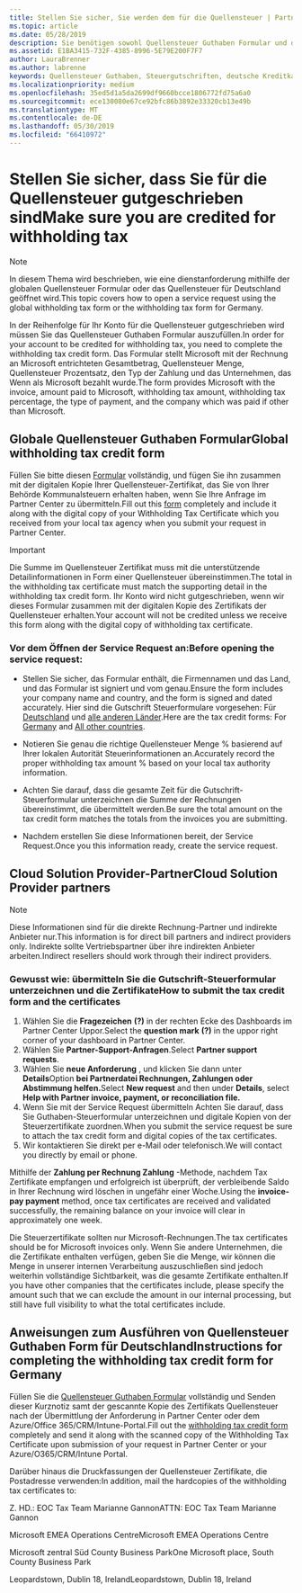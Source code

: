```yaml
---
title: Stellen Sie sicher, Sie werden dem für die Quellensteuer | Partner Center
ms.topic: article
ms.date: 05/28/2019
description: Sie benötigen sowohl Quellensteuer Guthaben Formular und das Zertifikat Quellensteuer, um eine Serviceanfrage zu öffnen.
ms.assetid: E1BA3415-732F-4385-8996-5E79E200F7F7
author: LauraBrenner
ms.author: labrenne
keywords: Quellensteuer Guthaben, Steuergutschriften, deutsche Kreditkarte-Steuerformular unterzeichnen, Formular Steuer geltend
ms.localizationpriority: medium
ms.openlocfilehash: 35ed5d1a5da2699df9660bcce1806772fd75a6a0
ms.sourcegitcommit: ece130080e67ce92bfc86b3892e33320cb13e49b
ms.translationtype: MT
ms.contentlocale: de-DE
ms.lasthandoff: 05/30/2019
ms.locfileid: "66410972"
---
```

# <a name="make-sure-you-are-credited-for-withholding-tax"></a><span data-ttu-id="33c17-104">Stellen Sie sicher, dass Sie für die Quellensteuer gutgeschrieben sind</span><span class="sxs-lookup"><span data-stu-id="33c17-104">Make sure you are credited for withholding tax</span></span>

>[!Note]
><span data-ttu-id="33c17-105">In diesem Thema wird beschrieben, wie eine dienstanforderung mithilfe der globalen Quellensteuer Formular oder das Quellensteuer für Deutschland geöffnet wird.</span><span class="sxs-lookup"><span data-stu-id="33c17-105">This topic covers how to open a service request using the global withholding tax form or the withholding tax form for Germany.</span></span>

<span data-ttu-id="33c17-106">In der Reihenfolge für Ihr Konto für die Quellensteuer gutgeschrieben wird müssen Sie das Quellensteuer Guthaben Formular auszufüllen.</span><span class="sxs-lookup"><span data-stu-id="33c17-106">In order for your account to be credited for withholding tax, you need to complete the withholding tax credit form.</span></span> <span data-ttu-id="33c17-107">Das Formular stellt Microsoft mit der Rechnung an Microsoft entrichteten Gesamtbetrag, Quellensteuer Menge, Quellensteuer Prozentsatz, den Typ der Zahlung und das Unternehmen, das Wenn als Microsoft bezahlt wurde.</span><span class="sxs-lookup"><span data-stu-id="33c17-107">The form provides Microsoft with the invoice, amount paid to Microsoft, withholding tax amount, withholding tax percentage, the type of payment, and the company which was paid if other than Microsoft.</span></span>  

## <a name="global-withholding-tax-credit-form"></a><span data-ttu-id="33c17-108">Globale Quellensteuer Guthaben Formular</span><span class="sxs-lookup"><span data-stu-id="33c17-108">Global withholding tax credit form</span></span>

<span data-ttu-id="33c17-109">Füllen Sie bitte diesen [Formular](https://query.prod.cms.rt.microsoft.com/cms/api/am/binary/RE30311) vollständig, und fügen Sie ihn zusammen mit der digitalen Kopie Ihrer Quellensteuer-Zertifikat, das Sie von Ihrer Behörde Kommunalsteuern erhalten haben, wenn Sie Ihre Anfrage im Partner Center zu übermitteln.</span><span class="sxs-lookup"><span data-stu-id="33c17-109">Fill out this [form](https://query.prod.cms.rt.microsoft.com/cms/api/am/binary/RE30311) completely and include it along with the digital copy of your Withholding Tax Certificate which you received from your local tax agency when you submit your request in Partner Center.</span></span>
>[!IMPORTANT]
><span data-ttu-id="33c17-110">Die Summe im Quellensteuer Zertifikat muss mit die unterstützende Detailinformationen in Form einer Quellensteuer übereinstimmen.</span><span class="sxs-lookup"><span data-stu-id="33c17-110">The total in the withholding tax certificate must match the supporting detail in the withholding tax credit form.</span></span> <span data-ttu-id="33c17-111">Ihr Konto wird nicht gutgeschrieben, wenn wir dieses Formular zusammen mit der digitalen Kopie des Zertifikats der Quellensteuer erhalten.</span><span class="sxs-lookup"><span data-stu-id="33c17-111">Your account will not be credited unless we receive this form along with the digital copy of withholding tax certificate.</span></span>

### <a name="before-opening-the-service-request"></a><span data-ttu-id="33c17-112">Vor dem Öffnen der Service Request an:</span><span class="sxs-lookup"><span data-stu-id="33c17-112">Before opening the service request:</span></span>

- <span data-ttu-id="33c17-113">Stellen Sie sicher, das Formular enthält, die Firmennamen und das Land, und das Formular ist signiert und vom genau.</span><span class="sxs-lookup"><span data-stu-id="33c17-113">Ensure the form includes your company name and country, and the form is signed and dated accurately.</span></span> <span data-ttu-id="33c17-114">Hier sind die Gutschrift Steuerformulare vorgesehen: Für [Deutschland](https://query.prod.cms.rt.microsoft.com/cms/api/am/binary/RE305Lo) und [alle anderen Länder](https://query.prod.cms.rt.microsoft.com/cms/api/am/binary/RE30311).</span><span class="sxs-lookup"><span data-stu-id="33c17-114">Here are the tax credit forms: For [Germany](https://query.prod.cms.rt.microsoft.com/cms/api/am/binary/RE305Lo) and [All other countries](https://query.prod.cms.rt.microsoft.com/cms/api/am/binary/RE30311).</span></span>

- <span data-ttu-id="33c17-115">Notieren Sie genau die richtige Quellensteuer Menge % basierend auf Ihrer lokalen Autorität Steuerinformationen an.</span><span class="sxs-lookup"><span data-stu-id="33c17-115">Accurately record the proper withholding tax amount % based on your local tax authority information.</span></span>

- <span data-ttu-id="33c17-116">Achten Sie darauf, dass die gesamte Zeit für die Gutschrift-Steuerformular unterzeichnen die Summe der Rechnungen übereinstimmt, die übermittelt werden.</span><span class="sxs-lookup"><span data-stu-id="33c17-116">Be sure the total amount on the tax credit form matches the totals from the invoices you are submitting.</span></span> 

- <span data-ttu-id="33c17-117">Nachdem erstellen Sie diese Informationen bereit, der Service Request.</span><span class="sxs-lookup"><span data-stu-id="33c17-117">Once you this information ready, create the service request.</span></span>

## <a name="cloud-solution-provider-partners"></a><span data-ttu-id="33c17-118">Cloud Solution Provider-Partner</span><span class="sxs-lookup"><span data-stu-id="33c17-118">Cloud Solution Provider partners</span></span>

>[!Note]
><span data-ttu-id="33c17-119">Diese Informationen sind für die direkte Rechnung-Partner und indirekte Anbieter nur.</span><span class="sxs-lookup"><span data-stu-id="33c17-119">This information is for direct bill partners and indirect providers only.</span></span> <span data-ttu-id="33c17-120">Indirekte sollte Vertriebspartner über ihre indirekten Anbieter arbeiten.</span><span class="sxs-lookup"><span data-stu-id="33c17-120">Indirect resellers should work through their indirect providers.</span></span>

### <a name="how-to-submit-the-tax-credit-form-and-the-certificates"></a><span data-ttu-id="33c17-121">Gewusst wie: übermitteln Sie die Gutschrift-Steuerformular unterzeichnen und die Zertifikate</span><span class="sxs-lookup"><span data-stu-id="33c17-121">How to submit the tax credit form and the certificates</span></span>

1. <span data-ttu-id="33c17-122">Wählen Sie die **Fragezeichen** **(?)**  in der rechten Ecke des Dashboards im Partner Center Uppor.</span><span class="sxs-lookup"><span data-stu-id="33c17-122">Select the **question mark** **(?)** in the uppor right corner of your dashboard in Partner Center.</span></span>
2. <span data-ttu-id="33c17-123">Wählen Sie **Partner-Support-Anfragen**.</span><span class="sxs-lookup"><span data-stu-id="33c17-123">Select **Partner support requests**.</span></span>
3. <span data-ttu-id="33c17-124">Wählen Sie **neue Anforderung** , und klicken Sie dann unter **Details**Option **bei Partnerdatei Rechnungen, Zahlungen oder Abstimmung helfen.**</span><span class="sxs-lookup"><span data-stu-id="33c17-124">Select **New request** and then under **Details**, select **Help with Partner invoice, payment, or reconciliation file.**</span></span>
4. <span data-ttu-id="33c17-125">Wenn Sie mit der Service Request übermitteln Achten Sie darauf, dass Sie Guthaben-Steuerformular unterzeichnen und digitale Kopien von der Steuerzertifikate zuordnen.</span><span class="sxs-lookup"><span data-stu-id="33c17-125">When you submit the service request be sure to attach the tax credit form and digital copies of the tax certificates.</span></span>
5. <span data-ttu-id="33c17-126">Wir kontaktieren Sie direkt per e-Mail oder telefonisch.</span><span class="sxs-lookup"><span data-stu-id="33c17-126">We will contact you directly by email or phone.</span></span>

<span data-ttu-id="33c17-127">Mithilfe der **Zahlung per Rechnung Zahlung** -Methode, nachdem Tax Zertifikate empfangen und erfolgreich ist überprüft, der verbleibende Saldo in Ihrer Rechnung wird löschen in ungefähr einer Woche.</span><span class="sxs-lookup"><span data-stu-id="33c17-127">Using the **invoice-pay payment** method, once tax certificates are received and validated successfully, the remaining balance on your invoice will clear in approximately one week.</span></span> 

<span data-ttu-id="33c17-128">Die Steuerzertifikate sollten nur Microsoft-Rechnungen.</span><span class="sxs-lookup"><span data-stu-id="33c17-128">The tax certificates should be for Microsoft invoices only.</span></span> <span data-ttu-id="33c17-129">Wenn Sie andere Unternehmen, die die Zertifikate enthalten verfügen, geben Sie die Menge, wir können die Menge in unserer internen Verarbeitung auszuschließen sind jedoch weiterhin vollständige Sichtbarkeit, was die gesamte Zertifikate enthalten.</span><span class="sxs-lookup"><span data-stu-id="33c17-129">If you have other companies that the certificates include, please specify the amount such that we can exclude the amount in our internal processing, but still have full visibility to what the total certificates include.</span></span> 

## <a name="instructions-for-completing-the-withholding-tax-credit-form-for-germany"></a><span data-ttu-id="33c17-130">Anweisungen zum Ausführen von Quellensteuer Guthaben Form für Deutschland</span><span class="sxs-lookup"><span data-stu-id="33c17-130">Instructions for completing the withholding tax credit form for Germany</span></span>

<span data-ttu-id="33c17-131">Füllen Sie die [Quellensteuer Guthaben Formular](https://query.prod.cms.rt.microsoft.com/cms/api/am/binary/RE305Lo) vollständig und Senden dieser Kurznotiz samt der gescannte Kopie des Zertifikats Quellensteuer nach der Übermittlung der Anforderung in Partner Center oder dem Azure/Office 365/CRM/Intune-Portal.</span><span class="sxs-lookup"><span data-stu-id="33c17-131">Fill out the [withholding tax credit form](https://query.prod.cms.rt.microsoft.com/cms/api/am/binary/RE305Lo)  completely and send it along with the scanned copy of the Withholding Tax Certificate upon submission of your request in Partner Center or your Azure/O365/CRM/Intune Portal.</span></span> 

<span data-ttu-id="33c17-132">Darüber hinaus die Druckfassungen der Quellensteuer Zertifikate, die Postadresse verwenden:</span><span class="sxs-lookup"><span data-stu-id="33c17-132">In addition, mail the hardcopies of the withholding tax certificates to:</span></span>

<span data-ttu-id="33c17-133">Z. HD.: EOC Tax Team Marianne Gannon</span><span class="sxs-lookup"><span data-stu-id="33c17-133">ATTN: EOC Tax Team Marianne Gannon</span></span>

<span data-ttu-id="33c17-134">Microsoft EMEA Operations Centre</span><span class="sxs-lookup"><span data-stu-id="33c17-134">Microsoft EMEA Operations Centre</span></span>

<span data-ttu-id="33c17-135">Microsoft zentral Süd County Business Park</span><span class="sxs-lookup"><span data-stu-id="33c17-135">One Microsoft place, South County Business Park</span></span>

<span data-ttu-id="33c17-136">Leopardstown, Dublin 18, Ireland</span><span class="sxs-lookup"><span data-stu-id="33c17-136">Leopardstown, Dublin 18, Ireland</span></span>
